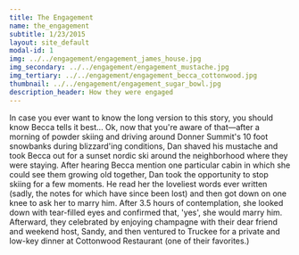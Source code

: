 ```yaml
---
title: The Engagement
name: the_engagement
subtitle: 1/23/2015
layout: site_default
modal-id: 1
img: ../../engagement/engagement_james_house.jpg
img_secondary: ../../engagement/engagement_mustache.jpg
img_tertiary: ../../engagement/engagement_becca_cottonwood.jpg
thumbnail: ../../engagement/engagement_sugar_bowl.jpg
description_header: How they were engaged
---
```

In case you ever want to know the long version to this story, you should know Becca tells it best... Ok, now that you're aware of that—after a morning of powder skiing and driving around Donner Summit's 10 foot snowbanks during blizzard'ing conditions, Dan shaved his mustache and took Becca out for a sunset nordic ski around the neighborhood where they were staying. After hearing Becca mention one particular cabin in which she could see them growing old together, Dan took the opportunity to stop skiing for a few moments. He read her the loveliest words ever written (sadly, the notes for which have since been lost) and then got down on one knee to ask her to marry him. After 3.5 hours of contemplation, she looked down with tear-filled eyes and confirmed that, 'yes', she would marry him. Afterward, they celebrated by enjoying champagne with their dear friend and weekend host, Sandy, and then ventured to Truckee for a private and low-key dinner at Cottonwood Restaurant (one of their favorites.)
